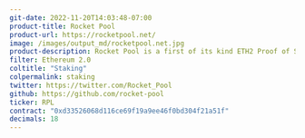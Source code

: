 ```yaml
---
git-date: 2022-11-20T14:03:48-07:00
product-title: Rocket Pool
product-url: https://rocketpool.net/
image: /images/output_md/rocketpool.net.jpg
product-description: Rocket Pool is a first of its kind ETH2 Proof of Stake Protocol, designed to be community owned, decentralised, trustless and compatible with staking in Ethereum 2.0. 
filter: Ethereum 2.0
coltitle: "Staking"
colpermalink: staking
twitter: https://twitter.com/Rocket_Pool
github: https://github.com/rocket-pool
ticker: RPL
contract: "0xd33526068d116ce69f19a9ee46f0bd304f21a51f"
decimals: 18
---
```

